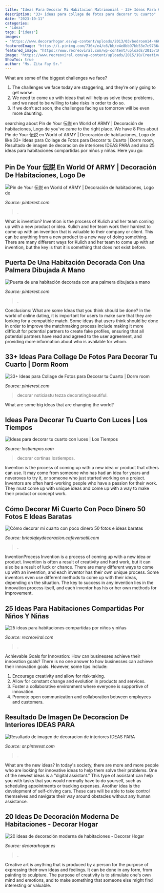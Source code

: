 ```yaml
---
title: "Ideas Para Decorar Mi Habitacion Matrimonial - 33+ Ideas Para Collage De Fotos Para Decorar Tu Cuarto"
description: "33+ ideas para collage de fotos para decorar tu cuarto"
date: "2023-10-11"
categories:
- "ideas"
tags: ["ideas"]
images:
- "https://www.decorarhogar.es/wp-content/uploads/2013/03/bedroom14-460x306.jpg"
featuredImage: "https://i.pinimg.com/736x/e4/e8/bb/e4e8bb97bb53e7c97364b04b47e921b5.jpg"
featured_image: "https://www.recreoviral.com/wp-content/uploads/2015/10/Creativas-habitaciones-compartidas-por-niños-y-niñas-7.jpg"
image: "https://www.recreoviral.com/wp-content/uploads/2015/10/Creativas-habitaciones-compartidas-por-niños-y-niñas-7.jpg"
ShowToc: true
author: "Ms. Zita Fay Sr."
---
```



What are some of the biggest challenges we face?
1. The challenges we face today are staggering, and they’re only going to get worse.
2. We need to come up with ideas that will help us solve these problems, and we need to be willing to take risks in order to do so.
3. If we don’t act soon, the challenges facing us tomorrow will be even more daunting.

	

		
searching about Pin de Your 伝説 en World of ARMY | Decoración de habitaciones, Logo de you've came to the right place. We have 8 Pics about Pin de Your 伝説 en World of ARMY | Decoración de habitaciones, Logo de like 33+ Ideas para Collage de Fotos para Decorar tu Cuarto | Dorm room, Resultado de imagen de decoracion de interiores IDEAS PARA and also 25 ideas para habitaciones compartidas por niños y niñas. Here you go:
		
    
## Pin De Your 伝説 En World Of ARMY | Decoración De Habitaciones, Logo De

<img loading=lazy src="https://i.pinimg.com/736x/7a/3e/7a/7a3e7a1f56f10e7ea439b1a6afc12a91.jpg" onerror="this.onerror=null;this.src='https://tse3.mm.bing.net/th?id=OIP.tODy9BHlhybWn-UNuE4jBgHaJ3&amp;pid=15.1';" alt="Pin de Your 伝説 en World of ARMY | Decoración de habitaciones, Logo de">

_Source: pinterest.com_

>. 

	

What is invention?
Invention is the process of Kulich and her team coming up with a new product or idea. Kulich and her team work their hardest to come up with an invention that is valuable to their company or client. This can be anything from a new product to a new way of doing something. There are many different ways for Kulich and her team to come up with an invention, but the key is that it is something that does not exist before.

    
## Puerta De Una Habitación Decorada Con Una Palmera Dibujada A Mano

<img loading=lazy src="https://i.pinimg.com/736x/e4/e8/bb/e4e8bb97bb53e7c97364b04b47e921b5.jpg" onerror="this.onerror=null;this.src='https://tse3.mm.bing.net/th?id=OIP.NJ3_zQ2BSZCc8cR89aurQAHaNL&amp;pid=15.1';" alt="Puerta de una habitación decorada con una palmera dibujada a mano">

_Source: pinterest.com_

>. 

	

Conclusions: What are some Ideas that you think should be done?
In the world of online dating, it is important for users to make sure that they are looking for a compatible match. Some ideas that users think should be done in order to improve the matchmaking process include making it more difficult for potential partners to create fake profiles, ensuring that all potential partners have read and agreed to the user agreement, and providing more information about who is available for whom.

    
## 33+ Ideas Para Collage De Fotos Para Decorar Tu Cuarto | Dorm Room

<img loading=lazy src="https://i.pinimg.com/736x/68/68/fc/6868fcb7f8539715c93f2a46df322758.jpg" onerror="this.onerror=null;this.src='https://tse1.mm.bing.net/th?id=OIP.xXX0EW7GREzoU7X_2N8sHgHaKE&amp;pid=15.1';" alt="33+ Ideas para Collage de Fotos para Decorar tu Cuarto | Dorm room">

_Source: pinterest.com_

>decorar noticiastu tezza decoratingbeautiful. 

	

What are some big ideas that are changing the world?

    
## Ideas Para Decorar Tu Cuarto Con Luces | Los Tiempos

<img loading=lazy src="https://www.lostiempos.com/sites/default/files/styles/noticia_detalle/public/media_imagen/2016/7/8/termometro1.jpg?itok=fF9fkguF" onerror="this.onerror=null;this.src='https://tse2.mm.bing.net/th?id=OIP.CeODOMCUHmwEj8QSyBuaKAHaEI&amp;pid=15.1';" alt="Ideas para decorar tu cuarto con luces | Los Tiempos">

_Source: lostiempos.com_

>decorar cortinas lostiempos. 

	

Invention is the process of coming up with a new idea or product that others can use. It may come from someone who has had an idea for years and neveroves to try it, or someone who just started working on a project. Inventors are often hard-working people who have a passion for their work. They must come up with unique ideas and come up with a way to make their product or concept work.

    
## Cómo Decorar Mi Cuarto Con Poco Dinero 50 Fotos E Ideas Baratas

<img loading=lazy src="http://bricolajeydecoracion.cafeversatil.com/wp-content/uploads/2010/05/56.jpg" onerror="this.onerror=null;this.src='https://tse1.mm.bing.net/th?id=OIP.pC_cHMINhaB2ivODlTYuOAHaJ3&amp;pid=15.1';" alt="Cómo decorar mi cuarto con poco dinero 50 fotos e ideas baratas">

_Source: bricolajeydecoracion.cafeversatil.com_

>. 

	

InventionProcess
Invention is a process of coming up with a new idea or product. Invention is often a result of creativity and hard work, but it can also be a result of luck or chance. There are many different ways to come up with an invention, and each inventor has their own unique process. Some inventors even use different methods to come up with their ideas, depending on the situation. The key to success in any invention lies in the innovation process itself, and each inventor has his or her own methods for improvement.

    
## 25 Ideas Para Habitaciones Compartidas Por Niños Y Niñas

<img loading=lazy src="https://www.recreoviral.com/wp-content/uploads/2015/10/Creativas-habitaciones-compartidas-por-niños-y-niñas-7.jpg" onerror="this.onerror=null;this.src='https://tse1.mm.bing.net/th?id=OIP.mXZ4BFplnJZSrfeDIgdi1AHaGC&amp;pid=15.1';" alt="25 ideas para habitaciones compartidas por niños y niñas">

_Source: recreoviral.com_

>. 

	

Achievable Goals for Innovation: How can businesses achieve their innovation goals?
There is no one answer to how businesses can achieve their innovation goals. However, some tips include:
1. Encourage creativity and allow for risk-taking.
2. Allow for constant change and evolution in products and services.
3. Foster a collaborative environment where everyone is supportive of innovation. 
4. Promote open communication and collaboration between employees and customers.

    
## Resultado De Imagen De Decoracion De Interiores IDEAS PARA

<img loading=lazy src="https://i.pinimg.com/736x/43/f1/17/43f1171ceb36b060da9e9fccce0c1345.jpg" onerror="this.onerror=null;this.src='https://tse1.mm.bing.net/th?id=OIP.1vjBaQq99D32aqXFaIKjCAHaJ4&amp;pid=15.1';" alt="Resultado de imagen de decoracion de interiores IDEAS PARA">

_Source: ar.pinterest.com_

>. 

	

What are the new ideas?
In today's society, there are more and more people who are looking for innovative ideas to help them solve their problems. One of the newest ideas is a "digital assistant." This type of assistant can help you with tasks that you would normally have to do yourself, such as scheduling appointments or tracking expenses. Another idea is the development of self-driving cars. These cars will be able to take control themselves and navigate their way around obstacles without any human assistance.

    
## 20 Ideas De Decoración Moderna De Habitaciones - Decorar Hogar

<img loading=lazy src="https://www.decorarhogar.es/wp-content/uploads/2013/03/bedroom14-460x306.jpg" onerror="this.onerror=null;this.src='https://tse2.mm.bing.net/th?id=OIP.2AWUkukbcrvPqCNh3FYTiQHaE7&amp;pid=15.1';" alt="20 ideas de decoración moderna de habitaciones - Decorar Hogar">

_Source: decorarhogar.es_

>. 

	

Creative art is anything that is produced by a person for the purpose of expressing their own ideas and feelings. It can be done in any form, from painting to sculpture. The purpose of creativity is to stimulate one's own mind and emotions, and to make something that someone else might find interesting or valuable.

